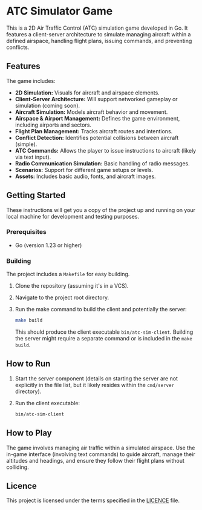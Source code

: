# ATC Simulator Game

This is a 2D Air Traffic Control (ATC) simulation game developed in Go. It features a client-server architecture to simulate managing aircraft within a defined airspace, handling flight plans, issuing commands, and preventing conflicts.

## Features

The game includes:

*   **2D Simulation:** Visuals for aircraft and airspace elements.
*   **Client-Server Architecture:** Will support networked gameplay or simulation (coming soon).
*   **Aircraft Simulation:** Models aircraft behavior and movement.
*   **Airspace & Airport Management:** Defines the game environment, including airports and sectors.
*   **Flight Plan Management:** Tracks aircraft routes and intentions.
*   **Conflict Detection:** Identifies potential collisions between aircraft (simple).
*   **ATC Commands:** Allows the player to issue instructions to aircraft (likely via text input).
*   **Radio Communication Simulation:** Basic handling of radio messages.
*   **Scenarios:** Support for different game setups or levels.
*   **Assets:** Includes basic audio, fonts, and aircraft images.

## Getting Started

These instructions will get you a copy of the project up and running on your local machine for development and testing purposes.

### Prerequisites

*   Go (version 1.23 or higher)

### Building

The project includes a `Makefile` for easy building.

1.  Clone the repository (assuming it's in a VCS).
2.  Navigate to the project root directory.
3.  Run the make command to build the client and potentially the server:

    ```bash
    make build
    ```

    This should produce the client executable `bin/atc-sim-client`. Building the server might require a separate command or is included in the `make build`.

## How to Run

1.  Start the server component (details on starting the server are not explicitly in the file list, but it likely resides within the `cmd/server` directory).
2.  Run the client executable:

    ```bash
    bin/atc-sim-client
    ```

## How to Play

The game involves managing air traffic within a simulated airspace. Use the in-game interface (involving text commands) to guide aircraft, manage their altitudes and headings, and ensure they follow their flight plans without colliding.

## Licence

This project is licensed under the terms specified in the [LICENCE](LICENCE) file.
